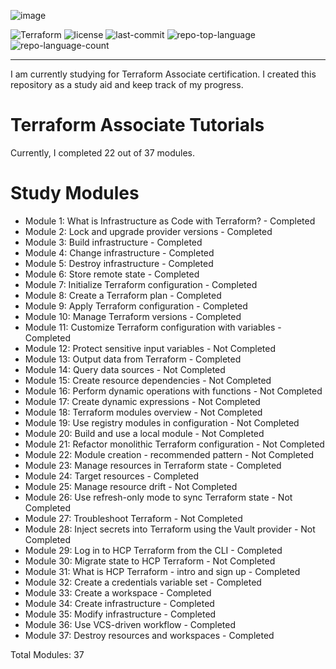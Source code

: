 ![image](https://github.com/ZCHAnalytics/terraform-associate-prep/assets/146954022/4ada248e-da4b-4a57-ad95-f495c554d5f6)

<p align="left">
	<img src="https://img.shields.io/badge/terraform-%235835CC.svg?style=plastic&logo=terraform&logoColor=white" alt="Terraform">
	<img src="https://img.shields.io/badge/License-MIT-yellow.svg?style=plastic&logoColor=white" alt="license">
	<img src="https://img.shields.io/github/last-commit/ZCHAnalytics/terraform-aws?style=plastic&color=0080ff" alt="last-commit">
	<img src="https://img.shields.io/github/languages/top/ZCHAnalytics/terraform-aws?style=plastic&color=0080ff" alt="repo-top-language">
	<img src="https://img.shields.io/github/languages/count/ZCHAnalytics/terraform-aws?style=plastic&color=0080ff" alt="repo-language-count">
<p>
<hr>

I am currently studying for Terraform Associate certification. I created this repository as a study aid and keep track of my progress. 

# Terraform Associate Tutorials 

Currently, I completed 22 out of 37 modules.

# Study Modules

- Module 1: What is Infrastructure as Code with Terraform? - Completed
- Module 2: Lock and upgrade provider versions - Completed
- Module 3: Build infrastructure - Completed
- Module 4: Change infrastructure - Completed
- Module 5: Destroy infrastructure - Completed
- Module 6: Store remote state - Completed
- Module 7: Initialize Terraform configuration - Completed
- Module 8: Create a Terraform plan - Completed
- Module 9: Apply Terraform configuration - Completed
- Module 10: Manage Terraform versions - Completed
- Module 11: Customize Terraform configuration with variables - Completed
- Module 12: Protect sensitive input variables - Not Completed
- Module 13: Output data from Terraform - Completed
- Module 14: Query data sources - Not Completed
- Module 15: Create resource dependencies - Not Completed
- Module 16: Perform dynamic operations with functions - Not Completed
- Module 17: Create dynamic expressions - Not Completed
- Module 18: Terraform modules overview - Not Completed
- Module 19: Use registry modules in configuration - Not Completed
- Module 20: Build and use a local module - Not Completed
- Module 21: Refactor monolithic Terraform configuration - Not Completed
- Module 22: Module creation - recommended pattern - Not Completed
- Module 23: Manage resources in Terraform state - Completed
- Module 24: Target resources - Completed
- Module 25: Manage resource drift - Not Completed
- Module 26: Use refresh-only mode to sync Terraform state - Not Completed
- Module 27: Troubleshoot Terraform - Not Completed
- Module 28: Inject secrets into Terraform using the Vault provider - Not Completed
- Module 29: Log in to HCP Terraform from the CLI - Completed
- Module 30: Migrate state to HCP Terraform - Not Completed
- Module 31: What is HCP Terraform - intro and sign up - Completed
- Module 32: Create a credentials variable set - Completed
- Module 33: Create a workspace - Completed
- Module 34: Create infrastructure - Completed
- Module 35: Modify infrastructure - Completed
- Module 36: Use VCS-driven workflow - Completed
- Module 37: Destroy resources and workspaces - Completed

Total Modules: 37
